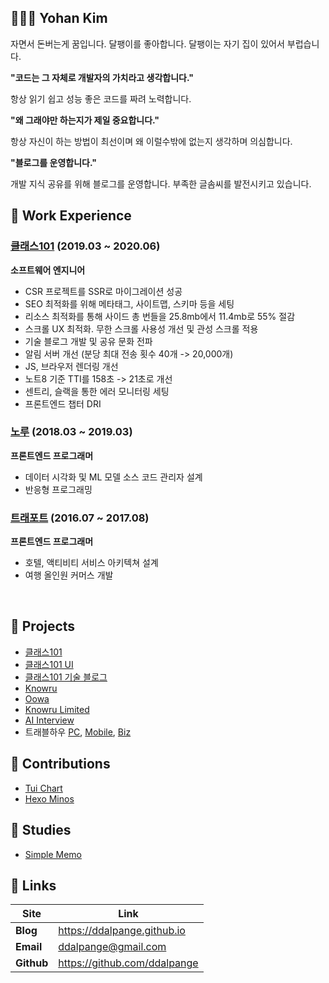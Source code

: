## 👨🏻‍💻 Yohan Kim

자면서 돈버는게 꿈입니다. 
달팽이를 좋아합니다. 
달팽이는 자기 집이 있어서 부럽습니다.

**"코드는 그 자체로 개발자의 가치라고 생각합니다."**

항상 읽기 쉽고 성능 좋은 코드를 짜려 노력합니다.

**"왜 그래야만 하는지가 제일 중요합니다."**

항상 자신이 하는 방법이 최선이며 왜 이럴수밖에 없는지 생각하며 의심합니다.

**"블로그를 운영합니다."**

개발 지식 공유를 위해 블로그를 운영합니다. 부족한 글솜씨를 발전시키고 있습니다.

## 📌 Work Experience

### [클래스101](https://class101.net) (2019.03 ~ 2020.06)

**소프트웨어 엔지니어**

- CSR 프로젝트를 SSR로 마이그레이션 성공
- SEO 최적화를 위해 메타태그, 사이트맵, 스키마 등을 세팅
- 리소스 최적화를 통해 사이드 총 번들을 25.8mb에서 11.4mb로 55% 절감
- 스크롤 UX 최적화. 무한 스크롤 사용성 개선 및 관성 스크롤 적용
- 기술 블로그 개발 및 공유 문화 전파
- 알림 서버 개선 (분당 최대 전송 횟수 40개 -> 20,000개)
- JS, 브라우저 렌더링 개선 
- 노트8 기준 TTI를 158초 -> 21초로 개선
- 센트리, 슬랙을 통한 에러 모니터링 세팅
- 프론트엔드 챕터 DRI

### [노루](http://knowru.com) (2018.03 ~ 2019.03)

**프론트엔드 프로그래머**

- 데이터 시각화 및 ML 모델 소스 코드 관리자 설계
- 반응형 프로그래밍

### [트래포트](https://m.travelhow.com) (2016.07 ~ 2017.08)

**프론트엔드 프로그래머**

- 호텔, 액티비티 서비스 아키텍쳐 설계
- 여행 올인원 커머스 개발

<br/>

## 🚀 Projects

- [클래스101](https://class101.net)
- [클래스101 UI](https://ui.class101.dev/)
- [클래스101 기술 블로그](https://class101.dev/)
- [Knowru](https://www.knowru.com)
- [Oowa](https://oowa.io)
- [Knowru Limited](https://www.knowrulimited.com)
- [AI Interview](https://www.ai-interview.com)
- 트래블하우 [PC](https://www.travelhow.com), [Mobile](https://m.travelhow.com), [Biz](https://biz.travelhow.biz)

## 🎨 Contributions

- [Tui Chart](https://github.com/nhnent/tui.chart)
- [Hexo Minos](https://github.com/ppoffice/hexo-theme-minos)

## 📖 Studies

- [Simple Memo](https://github.com/ddalpange/simple-memo)

## 🔗 Links

| Site       | Link                         |
| ---------- | ---------------------------- |
| **Blog**   | https://ddalpange.github.io  |
| **Email**  | ddalpange@gmail.com          |
| **Github** | https://github.com/ddalpange |
